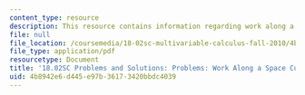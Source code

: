 ```yaml
---
content_type: resource
description: This resource contains information regarding work along a space curve.
file: null
file_location: /coursemedia/18-02sc-multivariable-calculus-fall-2010/4b8942e6d445e97b36173420bbdc4039_MIT18_02SC_pb_88_comb.pdf
file_type: application/pdf
resourcetype: Document
title: '18.02SC Problems and Solutions: Problems: Work Along a Space Curve'
uid: 4b8942e6-d445-e97b-3617-3420bbdc4039
---
```

